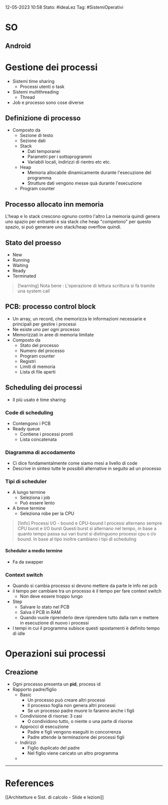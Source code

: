 12-05-2023 10:58
Stato: #ideaLez 
Tag: #SistemiOperativi
# SO
## Android
# Gestione dei processi
- Sistemi time sharing
	- Processi utenti o task
- Sistemi multithreading
	- Thread
- Job e processo sono cose diverse
## Definizione di processo
- Composto da
	- Sezione di testo
	- Sezione dati
	- Stack
		- Dati temporanei
		- Parametri per i sottoprogrammi
		- Variabili locali, indirizzi di rientro etc etc.
	- Heap
		- Memoria allocabile dinamicamente durante l'esecuzione del programma
		- Strutture dati vengono messe quà durante l'esecuzione
	- Program counter
## Processo allocato inn memoria
L'heap e lo stack crescono ognuno contro l'altro
La memoria quindi genera uno spazio per entrambi e  sia stack che heap "competono" per questo spazio, si può generare uno stack/heap overflow quindi.
## Stato del proesso
- New
- Running
- Waiting
- Ready
- Terminated
>[!warning] Nota bene :
>L'operazione di lettura scrittura si fa tramite una system call

## PCB: processo control block
- Un array, un record, che memorizza le informazioni necessarie e principali per gestire i processi
- Ne esiste uno per ogni processo
- Memorizzati in aree di memoria limitate
- Composto da
	- Stato del processo
	- Numero del processo
	- Program counter
	- Registri 
	- Limiti di memoria
	- Lista di file aperti

## Scheduling dei processi
- Il più usato è time sharing
### Code di scheduling
- Contengono i PCB
- Ready queue
	- Contiene i processi pronti
	- Lista concatenata
### Diagramma di accodamento
- Ci dice fondamentalmente come siamo mesi a livello di code
- Descrive in sintesi tutte le possibili alternative in seguito ad un processo
### Tipi di scheduler
- A lungo termine
	- Seleziona i job
	- Può essere lento
- A breve termine
	- Seleziona robe per la CPU

>[!info] Processi I/O - bound e CPU-bound
> I processi alternano sempre CPU burst e I/O burst
> Questi burst si alternano nel tempo, in base a quanto tempo passa sui vari burst si distinguono processi cpu o i/o bound.
> In base al tipo inoltre cambiano i tipi di scheduling

#### Scheduler a medio termine
- Fa da swapper

### Context switch
- Quando si cambia processo si devono mettere da parte le info nei pcb
- il tempo per cambiare tra un processo è il tempo per fare context switch
	- Non deve essere troppo lungo
- Step
	- Salvare lo stato nel PCB
	- Salva il PCB in RAM
	- Quando vuole riprenderlo deve riprendere tutto dalla ram e mettere in esecuzione di nuovo i processi
- I tempi in cui il programma subisce questi spostamenti è definito tempo di idle 

# Operazioni sui processi

## Creazione
- Ogni processo presenta un **pid**, process id
- Rapporto padre/figlio
	- Basic
		- Un processo può creare altri processi
		- Il processo foglia non genera altri processi
		- Se un processo padre muore lo faranno anche i figli 
	- Condivisione di risorse: 3 casi
		- O condividono tutto, o niente o una parte di risorse
	- Approcci di esecuzione
		- Padre e figli vengono eseguiti in concorrenza
		- Padre attende la terminazione dei processi figli 
	- Indirizzi
		- Figlio duplicato del padre
		- Nel figlio viene caricato un altro programma
	- 







---
# References 
[[Architetture e Sist. di calcolo - Slide e lezioni]]
